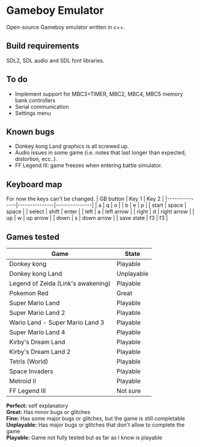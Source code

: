# Gameboy Emulator
Open-source Gameboy emulator written in c++. 

## Build requirements
SDL2, SDL audio and SDL font libraries.

## To do
- Implement support for MBC3+TIMER, MBC2, MBC4, MBC5 memory bank controllers
- Serial communication
- Settings menu

## Known bugs
- Donkey kong Land graphics is all screwed up.
- Audio issues in some game (i.e. notes that last longer than expected, distortion, ecc..).
- FF Legend III: game freezes when entering battle simulator.


## Keyboard map
For now the keys can't be changed.
| GB button 	| Key 1 		| Key 2 		|
|---------------|---------------|---------------|
| a 			| q 			| o 			|
| b 			| e 			| p 			|
| start 		| space 		| space			|
| select		| shift 		| enter 		|
| left 			| a 			| left arrow 	|
| right 		| d 			| right arrow 	|
| up			| w 			| up arrow		|
| down 			| s 			| down arrow	|
| save state 	| f3 			| f3 			|



## Games tested
| Game 									| State 		|
|---------------------------------------|---------------|
| Donkey kong 							| Playable 		|
| Donkey kong Land 						| Unplayable	|
| Legend of Zelda (Link's awakening)	| Playable		|
| Pokemon Red							| Great			|
| Super Mario Land						| Playable		|
| Super Mario Land 2					| Playable		|
| Wario Land - Super Mario Land 3 		| Playable		|
| Super Mario Land 4 					| Playable		|
| Kirby's Dream Land					| Playable		|
| Kirby's Dream Land 2 					| Playable		|
| Tetris (World)						| Playable		|
| Space Invaders						| Playable		|
| Metroid II 							| Playable		|
| FF Legend III							| Not sure		|

**Perfect:** self explanatory  
**Great:** Has minor bugs or glitches  
**Fine:** Has some major bugs or glitches, but the game is still completable  
**Unplayable:** Has major bugs or glitches that don't allow to complete the game  
**Playable:** Game not fully tested but as far as I know is playable  
